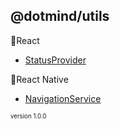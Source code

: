 ## @dotmind/utils

📁React
* [StatusProvider](react/StatusProvider/README.md)

📁React Native
* [NavigationService](react-native/NavigationService/README.md)

<sub><sup>version 1.0.0</sup></sub>
